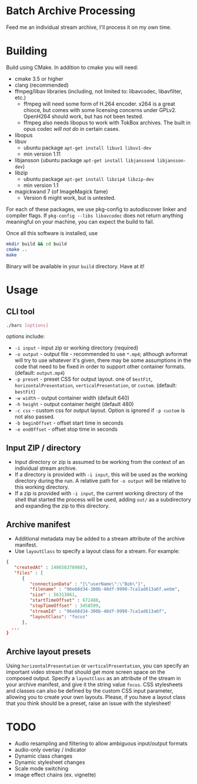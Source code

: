 # Batch Archive Processing

Feed me an individual stream archive, I'll process it on my own time.


# Building

Build using CMake. In addition to cmake you will need:

* cmake 3.5 or higher
* clang (recommended)
* ffmpeg/libav libraries (including, not limited to: libavcodec, libavfilter,
  etc.)
  * ffmpeg will need some form of H.264 encoder. x264 is a great chioce,
    but comes with some licensing concerns under GPLv2. OpenH264 should work,
    but has not been tested.
  * ffmpeg also needs libopus to work with TokBox archives. The built in opus
    codec *will not do* in certain cases.
* libopus
* libuv
  * ubuntu package `apt-get install libuv1 libuv1-dev`
  * min version 1.11
* libjansson (ubuntu package `apt-get install libjansson4 libjansson-dev`)
* libzip 
  * ubuntu package `apt-get install libzip4 libzip-dev`
  * min version 1.1
* magickwand 7 (of ImageMagick fame) 
  * Version 6 might work, but is untested.

For each of these packages, we use pkg-config to autodiscover linker and 
compiler flags. If `pkg-config --libs libavcodec` does not return anything
meaningful on your machine, you can expect the build to fail.

Once all this software is installed, use

```sh
mkdir build && cd build
cmake ..
make
```

Binary will be available in your `build` directory. Have at it!

# Usage

## CLI tool

```sh
./barc [options]
```

options include:

* `-i input` - input zip or working directory (required)
* `-o output` - output file - recommended to use `*.mp4`; although avformat
  will try to use whatever it's given, there may be some assumptions in the 
  code that need to be fixed in order to support other container formats.
  (default: `output.mp4`)
* `-p preset` - preset CSS for output layout. one of `bestFit`, 
  `horizontalPresentation`, `verticalPresentation`, or `custom`.
  (default: `bestFit`)
* `-w width` - output container width (default 640)
* `-h height` - output container height (default 480)
* `-c css` - custom css for output layout. Option is ignored if `-p custom` is
  not also passed.
* `-b beginOffset` - offset start time in seconds
* `-e endOffset` - offset stop time in seconds
  
## Input ZIP / directory

* Input directory or zip is assumed to be working from the context of an
  individual stream archive.
* If a directory is provided with `-i input`, this will be used as the working
  directory during the run. A relative path for `-o output` will be relative
  to this working directory.
* If a zip is provided with `-i input`, the current working directory of the
  shell that started the process will be used, adding `out/` as a subdirectory
  and expanding the zip to this directory.

  
## Archive manifest

* Additional metadata may be added to a stream attribute of the archive
  manifest.
* Use `layoutClass` to specify a layout class for a stream. For example:

```json
{
   "createdAt" : 1486583789883,
   "files" : [
      {
         "connectionData" : "{\"userName\":\"Bob\"}",
         "filename" : "96e68d34-300b-48df-9990-7ca1ad613a6f.webm",
         "size" : 56313861,
         "startTimeOffset" : 672488,
         "stopTimeOffset" : 3458599,
         "streamId" : "96e68d34-300b-48df-9990-7ca1ad613a6f",
         "layoutClass": "focus"
      },
  ...
}
```

## Archive layout presets

Using `horizontalPresentation` or `verticalPresentation`, you can specify an
important video stream that should get more screen space on the composed output.
Specify a `layoutClass` as an attribute of the stream in your archive manifest,
and give it the string value `focus`. CSS stylesheets and classes can also be
defined by the custom CSS input parameter, allowing you to create your own
layouts. 
Please, if you have a layout class that you think should be a preset, raise an
issue with the stylesheet!

# TODO

* Audio resampling and filtering to allow ambiguous input/output formats
* audio-only overlay / indicator
* Dynamic class changes
* Dynamic stylesheet changes
* Scale mode switching
* image effect chains (ex. vignette)
